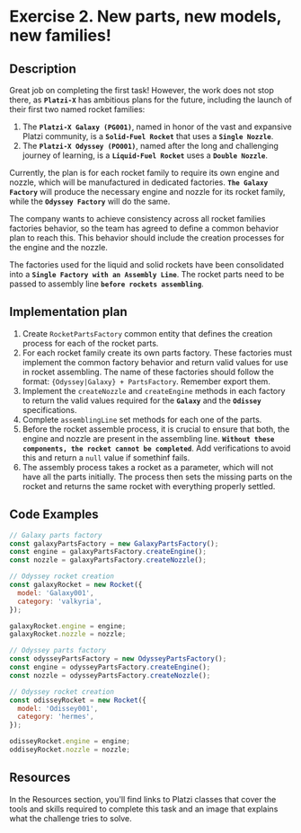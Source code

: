 # Exercise 2. New parts, new models, new families!

## Description

Great job on completing the first task! However, the work does not stop there, as **`Platzi-X`** has ambitious plans for the future, including the launch of their first two named rocket families:

1. The **`Platzi-X Galaxy (PG001)`**, named in honor of the vast and expansive Platzi community, is a **`Solid-Fuel Rocket`** that uses a **`Single Nozzle`**.
2. The **`Platzi-X Odyssey (PO001)`**, named after the long and challenging journey of learning, is a **`Liquid-Fuel Rocket`** uses a **`Double Nozzle`**.

Currently, the plan is for each rocket family to require its own engine and nozzle, which will be manufactured in dedicated factories. **`The Galaxy Factory`** will produce the necessary engine and nozzle for its rocket family, while the **`Odyssey Factory`** will do the same.

The company wants to achieve consistency across all rocket families factories behavior, so the team has agreed to define a common behavior plan to reach this. This behavior should include the creation processes for the engine and the nozzle.

The factories used for the liquid and solid rockets have been consolidated into a **`Single Factory with an Assembly Line`**. The rocket parts need to be passed to assembly line **`before rockets assembling`**.

## Implementation plan

1. Create `RocketPartsFactory` common entity that defines the creation process for each of the rocket parts.
2. For each rocket family create its own parts factory. These factories must implement the common factory behavior and return valid values for use in rocket assembling. The name of these factories should follow the format: `{Odyssey|Galaxy} + PartsFactory`. Remember export them.
3. Implement the `createNozzle` and `createEngine` methods in each factory to return the valid values required for the **`Galaxy`** and the **`Odissey`** specifications.
4. Complete `assemblingLine` set methods for each one of the parts.
5. Before the rocket assemble process, it is crucial to ensure that both, the engine and nozzle are present in the assembling line. **`Without these components, the rocket cannot be completed`**. Add verifications to avoid this and return a `null` value if somethinf fails.
6. The assembly process takes a rocket as a parameter, which will not have all the parts initially. The process then sets the missing parts on the rocket and returns the same rocket with everything properly settled.

## Code Examples

```js
// Galaxy parts factory
const galaxyPartsFactory = new GalaxyPartsFactory();
const engine = galaxyPartsFactory.createEngine();
const nozzle = galaxyPartsFactory.createNozzle();

// Odyssey rocket creation
const galaxyRocket = new Rocket({
  model: 'Galaxy001',
  category: 'valkyria',
});

galaxyRocket.engine = engine;
galaxyRocket.nozzle = nozzle;
```

```js
// Odyssey parts factory
const odysseyPartsFactory = new OdysseyPartsFactory();
const engine = odysseyPartsFactory.createEngine();
const nozzle = odysseyPartsFactory.createNozzle();

// Odyssey rocket creation
const odisseyRocket = new Rocket({
  model: 'Odissey001',
  category: 'hermes',
});

odisseyRocket.engine = engine;
oddiseyRocket.nozzle = nozzle;
```

## Resources

In the Resources section, you'll find links to Platzi classes that cover the tools and skills required to complete this task and an image that explains what the challenge tries to solve.
